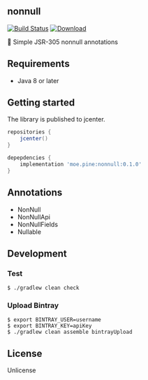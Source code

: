 ## nonnull
[![Build Status](https://travis-ci.com/pine/nonnull.svg?branch=master)](https://travis-ci.com/pine/nonnull)
[![Download](https://api.bintray.com/packages/pinemz/maven/nonnull/images/download.svg)](https://bintray.com/pinemz/maven/nonnull)

:police_car: Simple JSR-305 nonnull annotations

## Requirements
- Java 8 or later

## Getting started
The library is published to jcenter.

```gradle
repositories {
    jcenter()
}

depepdencies {
    implementation 'moe.pine:nonnull:0.1.0'
}
```

## Annotations
- NonNull
- NonNullApi
- NonNullFields
- Nullable

## Development
### Test

```
$ ./gradlew clean check
```

### Upload Bintray

```
$ export BINTRAY_USER=username
$ export BINTRAY_KEY=apiKey
$ ./gradlew clean assemble bintrayUpload
```

## License
Unlicense
